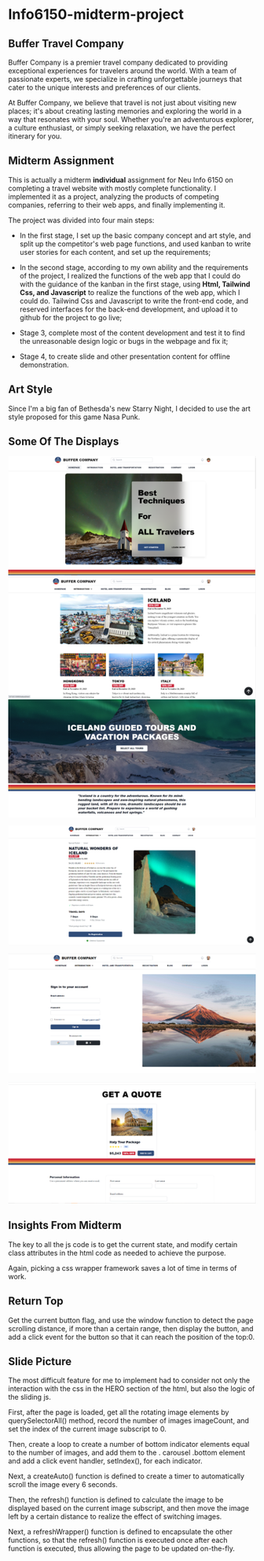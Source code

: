 # Info6150-midterm-project
## Buffer Travel Company 
Buffer Company is a premier travel company dedicated to providing exceptional experiences for travelers around the world. With a team of passionate experts, we specialize in crafting unforgettable journeys that cater to the unique interests and preferences of our clients.

At Buffer Company, we believe that travel is not just about visiting new places; it's about creating lasting memories and exploring the world in a way that resonates with your soul. Whether you're an adventurous explorer, a culture enthusiast, or simply seeking relaxation, we have the perfect itinerary for you.

## Midterm Assignment
This is actually a midterm **individual** assignment for Neu Info 6150 on completing a travel website with mostly complete functionality. I implemented it as a project, analyzing the products of competing companies, referring to their web apps, and finally implementing it. 

The project was divided into four main steps:

* In the first stage, I set up the basic company concept and art style, and split up the competitor's web page functions, and used kanban to write user stories for each content, and set up the requirements; 

* In the second stage, according to my own ability and the requirements of the project, I realized the functions of the web app that I could do with the guidance of the kanban in the first stage, using **Html, Tailwind Css, and Javascript** to realize the functions of the web app, which I could do. Tailwind Css and Javascript to write the front-end code, and reserved interfaces for the back-end development, and upload it to github for the project to go live; 

* Stage 3, complete most of the content development and test it to find the unreasonable design logic or bugs in the webpage and fix it; 

* Stage 4, to create slide and other presentation content for offline demonstration.

## Art Style
Since I'm a big fan of Bethesda's new Starry Night, I decided to use the art style proposed for this game Nasa Punk.

## Some Of The Displays


![index hero section](vx_images/192372511240167.png)
![index_2.html](vx_images/108165015249573.png)
![iceland_1.html](vx_images/141135115237440.png)

![iceland_2.html](vx_images/48985215257606.png)

![login.html](vx_images/339945215250275.png)

![registration.html](vx_images/339205315246830.png)
## Insights From Midterm
The key to all the js code is to get the current state, and modify certain class attributes in the html code as needed to achieve the purpose.

Again, picking a css wrapper framework saves a lot of time in terms of work.


## Return Top
Get the current button flag, and use the window function to detect the page scrolling distance, if more than a certain range, then display the button, and add a click event for the button so that it can reach the position of the top:0.

## Slide Picture
The most difficult feature for me to implement had to consider not only the interaction with the css in the HERO section of the html, but also the logic of the sliding js. 

First, after the page is loaded, get all the rotating image elements by querySelectorAll() method, record the number of images imageCount, and set the index of the current image subscript to 0. 

Then, create a loop to create a number of bottom indicator elements equal to the number of images, and add them to the . carousel .bottom element and add a click event handler, setIndex(), for each indicator. 

Next, a createAuto() function is defined to create a timer to automatically scroll the image every 6 seconds. 


Then, the refresh() function is defined to calculate the image to be displayed based on the current image subscript, and then move the image left by a certain distance to realize the effect of switching images. 

Next, a refreshWrapper() function is defined to encapsulate the other functions, so that the refresh() function is executed once after each function is executed, thus allowing the page to be updated on-the-fly.





